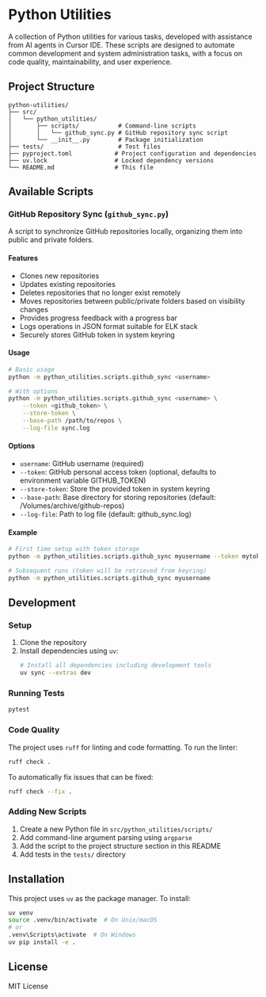 # Python Utilities

A collection of Python utilities for various tasks, developed with assistance from AI agents in Cursor IDE. These scripts are designed to automate common development and system administration tasks, with a focus on code quality, maintainability, and user experience.

## Project Structure

```
python-utilities/
├── src/
│   └── python_utilities/
│       ├── scripts/           # Command-line scripts
│       │   └── github_sync.py # GitHub repository sync script
│       └── __init__.py        # Package initialization
├── tests/                     # Test files
├── pyproject.toml            # Project configuration and dependencies
├── uv.lock                   # Locked dependency versions
└── README.md                 # This file
```

## Available Scripts

### GitHub Repository Sync (`github_sync.py`)

A script to synchronize GitHub repositories locally, organizing them into public and private folders.

#### Features
- Clones new repositories
- Updates existing repositories
- Deletes repositories that no longer exist remotely
- Moves repositories between public/private folders based on visibility changes
- Provides progress feedback with a progress bar
- Logs operations in JSON format suitable for ELK stack
- Securely stores GitHub token in system keyring

#### Usage
```bash
# Basic usage
python -m python_utilities.scripts.github_sync <username>

# With options
python -m python_utilities.scripts.github_sync <username> \
    --token <github_token> \
    --store-token \
    --base-path /path/to/repos \
    --log-file sync.log
```

#### Options
- `username`: GitHub username (required)
- `--token`: GitHub personal access token (optional, defaults to environment variable GITHUB_TOKEN)
- `--store-token`: Store the provided token in system keyring
- `--base-path`: Base directory for storing repositories (default: /Volumes/archive/github-repos)
- `--log-file`: Path to log file (default: github_sync.log)

#### Example
```bash
# First time setup with token storage
python -m python_utilities.scripts.github_sync myusername --token mytoken --store-token

# Subsequent runs (token will be retrieved from keyring)
python -m python_utilities.scripts.github_sync myusername
```

## Development

### Setup
1. Clone the repository
2. Install dependencies using `uv`:
   ```bash
   # Install all dependencies including development tools
   uv sync --extras dev
   ```

### Running Tests
```bash
pytest
```

### Code Quality
The project uses `ruff` for linting and code formatting. To run the linter:
```bash
ruff check .
```

To automatically fix issues that can be fixed:
```bash
ruff check --fix .
```

### Adding New Scripts
1. Create a new Python file in `src/python_utilities/scripts/`
2. Add command-line argument parsing using `argparse`
3. Add the script to the project structure section in this README
4. Add tests in the `tests/` directory

## Installation

This project uses `uv` as the package manager. To install:

```bash
uv venv
source .venv/bin/activate  # On Unix/macOS
# or
.venv\Scripts\activate  # On Windows
uv pip install -e .
```

## License

MIT License 